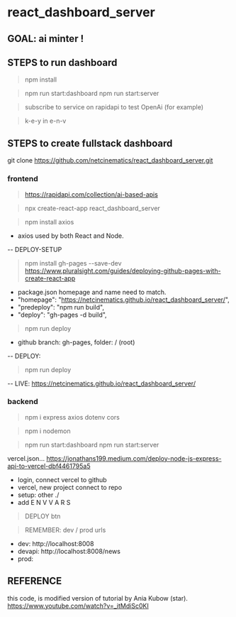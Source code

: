 # react_dashboard_server

## GOAL: ai minter !

## STEPS to run dashboard

> npm install

> npm run start:dashboard
> npm run start:server

> subscribe to service on rapidapi to test OpenAi (for example)

> k-e-y in e-n-v

## STEPS to create fullstack dashboard

git clone https://github.com/netcinematics/react_dashboard_server.git

### frontend
> https://rapidapi.com/collection/ai-based-apis

> npx create-react-app react_dashboard_server  

> npm install axios

 - axios used by both React and Node.

-- DEPLOY-SETUP

> npm install gh-pages --save-dev
https://www.pluralsight.com/guides/deploying-github-pages-with-create-react-app
- package.json homepage and name need to match.
-   "homepage": "https://netcinematics.github.io/react_dashboard_server/",
-   "predeploy": "npm run build",
-   "deploy": "gh-pages -d build",
> npm run deploy
- github branch: gh-pages, folder: / (root)

-- DEPLOY:
> npm run deploy

-- LIVE:
https://netcinematics.github.io/react_dashboard_server/

### backend

> npm i express axios dotenv cors

> npm i nodemon

> npm run start:dashboard
> npm run start:server

vercel.json...
https://jonathans199.medium.com/deploy-node-js-express-api-to-vercel-dbf4461795a5
- login, connect vercel to github
- vercel, new project connect to repo
- setup: other ./ 
- add E N V V A R S
> DEPLOY btn

> REMEMBER: dev / prod urls
- dev:    http://localhost:8008
- devapi: http://localhost:8008/news
- prod: 



## REFERENCE
this code, is modified version of tutorial by Ania Kubow (star).
https://www.youtube.com/watch?v=_itMdiSc0KI

